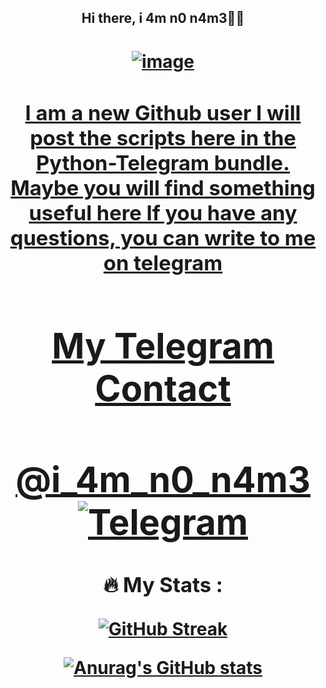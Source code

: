 <h2 align="center">Hi there, i 4m n0 n4m3🤜🤛</a> 
<h1 align="center"><a href="https://ibb.co/4NRTR0P"><img src="https://i.ibb.co/9YHTHds/image.png" alt="image" border="0">
<h3 align="center">
I am a new Github user
I will post the scripts here in the Python-Telegram bundle.
Maybe you will find something useful here
If you have any questions, you can write to me on telegram</h3>
<h1 align="center"> My Telegram Contact
<h1 align="center">
@i_4m_n0_n4m3
<a href='https://t.me/i_4m_n0_n4m3' ><img src='https://svgshare.com/i/g8S.svg' title='Telegram' /></a>

### :fire: My Stats :
[![GitHub Streak](https://github-readme-streak-stats.herokuapp.com/?user=i-4m-n0-n4m3&theme=dark)](https://git.io/streak-stats)

[![Anurag's GitHub stats](https://github-readme-stats.vercel.app/api?username=i-4m-n0-n4m3&theme=dark)](https://github.com/anuraghazra/github-readme-stats)
